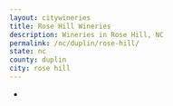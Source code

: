 ```yaml
---
layout: citywineries
title: Rose Hill Wineries
description: Wineries in Rose Hill, NC
permalink: /nc/duplin/rose-hill/
state: nc
county: duplin
city: rose hill
---
```

-
